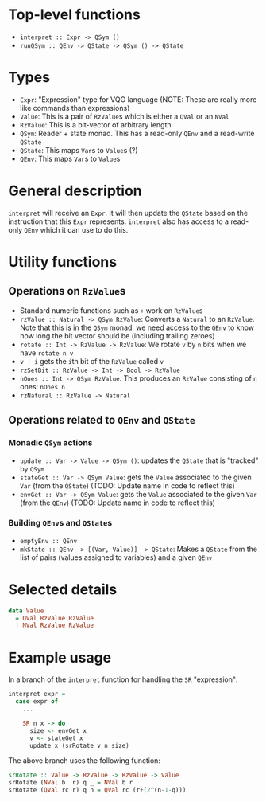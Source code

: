 # Top-level functions

- `interpret :: Expr -> QSym ()`
- `runQSym :: QEnv -> QState -> QSym () -> QState`

# Types

- `Expr`: "Expression" type for VQO language (NOTE: These are really more like commands than expressions)
- `Value`: This is a pair of `RzValue`s which is either a `QVal` or an `NVal`
- `RzValue`: This is a bit-vector of arbitrary length
- `QSym`: Reader + state monad. This has a read-only `QEnv` and a read-write `QState`
- `QState`: This maps `Var`s to `Value`s (?)
- `QEnv`: This maps `Var`s to `Value`s

# General description

`interpret` will receive an `Expr`. It will then update the `QState` based on the instruction that this `Expr` represents. `interpret`
also has access to a read-only `QEnv` which it can use to do this.

# Utility functions

## Operations on `RzValue`s

- Standard numeric functions such as `+` work on `RzValue`s
- `rzValue :: Natural -> QSym RzValue`: Converts a `Natural` to an `RzValue`. Note that this is in the `QSym` monad: we need access to the `QEnv` to know how long the bit vector should be (including trailing zeroes)
- `rotate :: Int -> RzValue -> RzValue`: We rotate `v` by `n` bits when we have `rotate n v`
- `v ! i` gets the `i`th bit of the `RzValue` called `v`
- `rzSetBit :: RzValue -> Int -> Bool -> RzValue`
- `nOnes :: Int -> QSym RzValue`. This produces an `RzValue` consisting of `n` ones: `nOnes n`
- `rzNatural :: RzValue -> Natural`

## Operations related to `QEnv` and `QState`

### Monadic `QSym` actions

- `update :: Var -> Value -> QSym ()`: updates the `QState` that is "tracked" by `QSym`
- `stateGet :: Var -> QSym Value`: gets the `Value` associated to the given `Var` (from the `QState`) (TODO: Update name in code to reflect this)
- `envGet :: Var -> QSym Value`: gets the `Value` associated to the given `Var` (from the `QEnv`) (TODO: Update name in code to reflect this)

### Building `QEnv`s and `QState`s

- `emptyEnv :: QEnv`
- `mkState :: QEnv -> [(Var, Value)] -> QState`: Makes a `QState` from the list of pairs (values assigned to variables) and a given `QEnv`

# Selected details

```haskell
data Value
  = QVal RzValue RzValue
  | NVal RzValue RzValue
```

# Example usage

In a branch of the `interpret` function for handling the `SR` "expression":

```haskell
interpret expr =
  case expr of
    ...

    SR n x -> do
      size <- envGet x
      v <- stateGet x
      update x (srRotate v n size)
```

The above branch uses the following function:

```haskell
srRotate :: Value -> RzValue -> RzValue -> Value
srRotate (NVal b  r) q _ = NVal b r
srRotate (QVal rc r) q n = QVal rc (r+(2^(n-1-q)))
```

